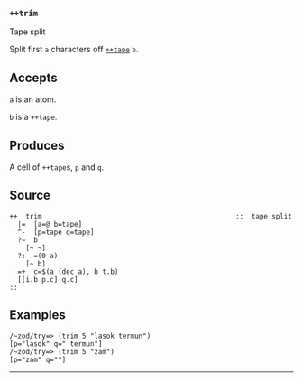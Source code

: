 ### `++trim`

Tape split

Split first `a` characters off [`++tape`]() `b`.

Accepts
-------

`a` is an atom.

`b` is a `++tape`.

Produces
--------

A cell of `++tape`s, `p` and `q`.

Source
------

    ++  trim                                                ::  tape split
      |=  [a=@ b=tape]
      ^-  [p=tape q=tape]
      ?~  b
        [~ ~]
      ?:  =(0 a)
        [~ b]
      =+  c=$(a (dec a), b t.b)
      [[i.b p.c] q.c]
    ::

Examples
--------

    /~zod/try=> (trim 5 "lasok termun")
    [p="lasok" q=" termun"]
    /~zod/try=> (trim 5 "zam")
    [p="zam" q=""]



***
